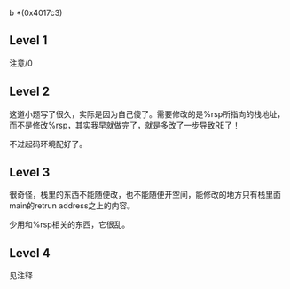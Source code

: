 b *(0x4017c3)

## Level 1

注意/0

## Level 2

这道小题写了很久，实际是因为自己傻了。需要修改的是%rsp所指向的栈地址，而不是修改%rsp，其实我早就做完了，就是多改了一步导致RE了！

不过起码环境配好了。

## Level 3

很奇怪，栈里的东西不能随便改，也不能随便开空间，能修改的地方只有栈里面main的retrun address之上的内容。

少用和%rsp相关的东西，它很乱。

## Level 4

见注释
